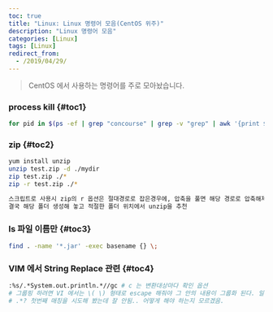 ```yaml
---
toc: true
title: "Linux: Linux 명령어 모음(CentOS 위주)"
description: "Linux 명령어 모음"
categories: [Linux]
tags: [Linux]
redirect_from:
  - /2019/04/29/
---
```


> CentOS 에서 사용하는 명령어를 주로 모아놨습니다.

### process kill {#toc1}

```bash
for pid in $(ps -ef | grep "concourse" | grep -v "grep" | awk '{print $2}'); do kill -9 $pid; done
```

### zip {#toc2}
```bash
yum install unzip
unzip test.zip -d ./mydir
zip test.zip ./*
zip -r test.zip ./*  

스크립트로 사용시 zip의 r 옵션은 절대경로로 잡은경우에, 압축을 풀면 해당 경로로 압축해제를 시도함
결국 해당 폴더 생성해 놓고 적절한 폴더 위치에서 unzip을 추천

```

### ls 파일 이름만 {#toc3}
```bash
find . -name '*.jar' -exec basename {} \;
```

### VIM 에서 String Replace 관련 {#toc4}
```bash
:%s/.*System.out.println.*//gc # c 는 변환대상마다 확인 옵션
# 그룹핑 하려면 VI 에서는 \( \) 형태로 escape 해줘야 그 안의 내용이 그룹화 된다. 일반 regex 랑 다름.
# .*? 첫번째 매칭을 시도해 봤는데 잘 안됨.. 어떻게 해야 하는지 모르겠음.
```

[^1]: This is a footnote.

[kramdown]: https://kramdown.gettalong.org/
[My Blog]: https://marindie.github.io
